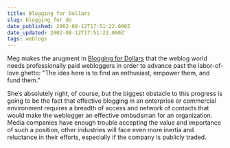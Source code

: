 ```yaml
---
title: Blogging for Dollars
slug: blogging_for_do
date_published: 2002-08-12T17:51:22.000Z
date_updated: 2002-08-12T17:51:22.000Z
tags: weblogs
---
```


Meg makes the arugment in [Blogging for Dollars](http://www.oreillynet.com/pub/a/javascript/2002/08/12/megnut.html) that the weblog world needs professionally paid webloggers in order to advance past the labor-of-love ghetto: "The idea here is to find an enthusiast, empower them, and fund them."

She’s absolutely right, of course, but the biggest obstacle to this progress is going to be the fact that effective blogging in an enterprise or commercial environment requires a breadth of access and network of contacts that would make the weblogger an effective ombudsman for an organization. Media companies have enough trouble accepting the value and importance of such a position, other industries will face even more inertia and reluctance in their efforts, especially if the company is publicly traded.
